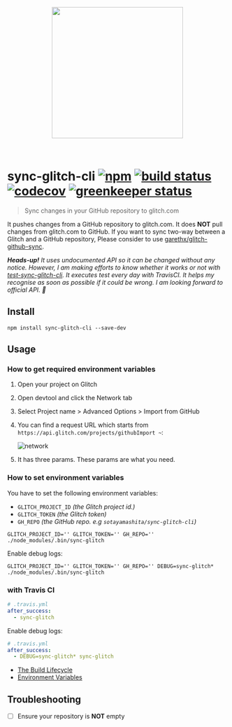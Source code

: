 [npm badge]: https://badge.fury.io/js/sync-glitch-cli.svg
[npm url]:   https://badge.fury.io/js/sync-glitch-cli
[build badge]: https://travis-ci.org/glitch-tools/sync-glitch-cli.svg?branch=master
[build url]:   https://travis-ci.org/glitch-tools/sync-glitch-cli
[codecov badge]: https://codecov.io/gh/glitch-tools/sync-glitch-cli/branch/master/graph/badge.svg
[codecov url]:   https://codecov.io/gh/glitch-tools/sync-glitch-cli
[greenkeeper badge]: https://badges.greenkeeper.io/glitch-tools/sync-glitch-cli.svg
[greenkeeper url]:   https://greenkeeper.io/

<p align="center">
  <img src="https://user-images.githubusercontent.com/1587053/34863913-2c2a214c-f7b5-11e7-950f-efca77278393.png" width="300"/>
<p/>
<br>

# sync-glitch-cli [![npm][npm badge]][npm url] [![build status][build badge]][build url] [![codecov][codecov badge]][codecov url] [![greenkeeper status][greenkeeper badge]][greenkeeper url]

> Sync changes in your GitHub repository to glitch.com

It pushes changes from a GitHub repository to glitch.com. It does **NOT** pull changes from glitch.com to GitHub. If you want to sync two-way between a Glitch and a GitHub repository, Please consider to use [garethx/glitch-github-sync](https://github.com/garethx/glitch-github-sync).

_**Heads-up!**  It uses undocumented API so it can be changed without any notice. However, I am making efforts to know whether it works or not with [test-sync-glitch-cli](https://github.com/sotayamashita/test-sync-glitch-cli). It executes test every day with TravisCI. It helps my recognise as soon as possible if it could be wrong. I am looking forward to official API. :unicorn:_

## Install

```console
npm install sync-glitch-cli --save-dev
```

## Usage

### How to get required environment variables

1. Open your project on Glitch
1. Open devtool and click the Network tab
1. Select Project name > Advanced Options > Import from GitHub
1. You can find a request URL which starts from `https://api.glitch.com/projects/githubImport ~`:

   ![network](https://user-images.githubusercontent.com/1587053/33523225-a779160e-d844-11e7-9dc2-28e9afed9260.png)

1. It has three params. These params are what you need.

### How to set environment variables

You have to set the following environment variables:

- `GLITCH_PROJECT_ID` _(the Glitch project id.)_
- `GLITCH_TOKEN` _(the Glitch token)_
- `GH_REPO` _(the GitHub repo. e.g `sotayamashita/sync-glitch-cli`)_

```console
GLITCH_PROJECT_ID='' GLITCH_TOKEN='' GH_REPO='' ./node_modules/.bin/sync-glitch
```

Enable debug logs:

```console
GLITCH_PROJECT_ID='' GLITCH_TOKEN='' GH_REPO='' DEBUG=sync-glitch* ./node_modules/.bin/sync-glitch
```

### with Travis CI

```yml
# .travis.yml
after_success:
  - sync-glitch
```

Enable debug logs:

```yml
# .travis.yml
after_success:
  - DEBUG=sync-glitch* sync-glitch
```

- [The Build Lifecycle](https://docs.travis-ci.com/user/customizing-the-build/#The-Build-Lifecycle)
- [Environment Variables](https://docs.travis-ci.com/user/environment-variables/)

## Troubleshooting

- [ ] Ensure your repository is **NOT** empty
